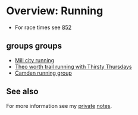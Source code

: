 # Overview: Running

- For race times see [852](../852)

## groups groups

- [Mill city running](../527)
- [Theo worth trail running with Thirsty Thursdays](../687)
- [Camden running group](../0)

## See also

For more information see my [private](keg:priv) [notes](keg:priv/1125).
